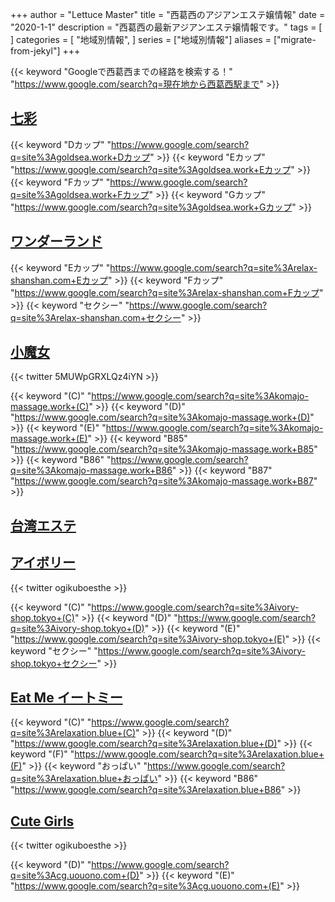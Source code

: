 +++
author = "Lettuce Master"
title = "西葛西のアジアンエステ嬢情報"
date = "2020-1-1"
description = "西葛西の最新アジアンエステ嬢情報です。"
tags = [
]
categories = [
    "地域別情報",
]
series = ["地域別情報"]
aliases = ["migrate-from-jekyl"]
+++

{{< keyword "Googleで西葛西までの経路を検索する！" "https://www.google.com/search?q=現在地から西葛西駅まで" >}}

## [七彩](http://goldsea.work/)
{{< keyword "Dカップ" "https://www.google.com/search?q=site%3Agoldsea.work+Dカップ" >}} {{< keyword "Eカップ" "https://www.google.com/search?q=site%3Agoldsea.work+Eカップ" >}} {{< keyword "Fカップ" "https://www.google.com/search?q=site%3Agoldsea.work+Fカップ" >}} {{< keyword "Gカップ" "https://www.google.com/search?q=site%3Agoldsea.work+Gカップ" >}} 

## [ワンダーランド](http://relax-shanshan.com/)
{{< keyword "Eカップ" "https://www.google.com/search?q=site%3Arelax-shanshan.com+Eカップ" >}} {{< keyword "Fカップ" "https://www.google.com/search?q=site%3Arelax-shanshan.com+Fカップ" >}} {{< keyword "セクシー" "https://www.google.com/search?q=site%3Arelax-shanshan.com+セクシー" >}} 

## [小魔女](http://komajo-massage.work/)


{{< twitter 5MUWpGRXLQz4iYN >}}

{{< keyword "(C)" "https://www.google.com/search?q=site%3Akomajo-massage.work+(C)" >}} {{< keyword "(D)" "https://www.google.com/search?q=site%3Akomajo-massage.work+(D)" >}} {{< keyword "(E)" "https://www.google.com/search?q=site%3Akomajo-massage.work+(E)" >}} {{< keyword "B85" "https://www.google.com/search?q=site%3Akomajo-massage.work+B85" >}} {{< keyword "B86" "https://www.google.com/search?q=site%3Akomajo-massage.work+B86" >}} {{< keyword "B87" "https://www.google.com/search?q=site%3Akomajo-massage.work+B87" >}} 

## [台湾エステ](http://taiwanesthe.iest.jp/)


## [アイボリー](https://ivory-shop.tokyo/)


{{< twitter ogikuboesthe >}}

{{< keyword "(C)" "https://www.google.com/search?q=site%3Aivory-shop.tokyo+(C)" >}} {{< keyword "(D)" "https://www.google.com/search?q=site%3Aivory-shop.tokyo+(D)" >}} {{< keyword "(E)" "https://www.google.com/search?q=site%3Aivory-shop.tokyo+(E)" >}} {{< keyword "セクシー" "https://www.google.com/search?q=site%3Aivory-shop.tokyo+セクシー" >}} 

## [Eat Me イートミー](http://relaxation.blue/)
{{< keyword "(C)" "https://www.google.com/search?q=site%3Arelaxation.blue+(C)" >}} {{< keyword "(D)" "https://www.google.com/search?q=site%3Arelaxation.blue+(D)" >}} {{< keyword "(F)" "https://www.google.com/search?q=site%3Arelaxation.blue+(F)" >}} {{< keyword "おっぱい" "https://www.google.com/search?q=site%3Arelaxation.blue+おっぱい" >}} {{< keyword "B86" "https://www.google.com/search?q=site%3Arelaxation.blue+B86" >}} 

## [Cute Girls](https://cg.uouono.com/)


{{< twitter ogikuboesthe >}}

{{< keyword "(D)" "https://www.google.com/search?q=site%3Acg.uouono.com+(D)" >}} {{< keyword "(E)" "https://www.google.com/search?q=site%3Acg.uouono.com+(E)" >}} 

